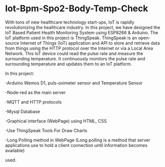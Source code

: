 # Iot-Bpm-Spo2-Body-Temp-Check
With tons of new healthcare technology start-ups, IoT is rapidly revolutionizing the healthcare industry. In this project, we have designed the IoT Based Patient Health Monitoring System using ESP8266 & Arduino. The IoT platform used in this project is ThingSpeak. ThingSpeak is an open-source Internet of Things (IoT) application and API to store and retrieve data from things using the HTTP protocol over the Internet or via a Local Area Network. This IoT device could read the pulse rate and measure the surrounding temperature. It continuously monitors the pulse rate and surrounding temperature and updates them to an IoT platform.

In this project:

   -Arduino Wemos D1, puls-oximeter sensor and Temperature Sensor
   
   -Node-red as the main server
   
   -MQTT and HTTP protocols
   
   -Mysql Database
   
   -Graphical interface (WebPage) using HTML, CSS
   
   -Use ThingSpeak Tools For Draw Charts
   
   -Long Polling method in WebPage (Long polling is a method that server applications use to hold a client connection until information becomes available)
   

used.
